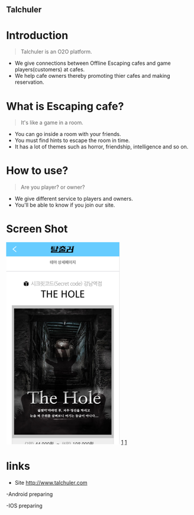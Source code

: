 ## Talchuler

# Introduction
> Talchuler is an O2O platform. 
- We give connections between Offline Escaping cafes and game players(customers) at cafes. 
- We help cafe owners thereby promoting thier cafes and making reservation.

# What is Escaping cafe?
> It's like a game in a room.
- You can go inside a room with your friends.
- You must find hints to escape the room in time. 
- It has a lot of themes such as horror, friendship, intelligence and so on.

# How to use?
> Are you player? or owner?
- We give different service to players and owners.
- You'll be able to know if you join our site.

# Screen Shot
![1](./images/1.png) [1](./images/2.png) [1](./images/3.png)

# links
- Site
 http://www.talchuler.com

-Android
 preparing
 
-IOS 
 preparing
